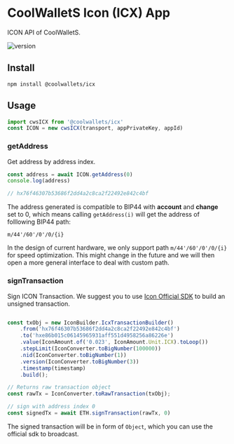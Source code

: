 # CoolWalletS Icon (ICX) App

ICON API of CoolWalletS.

![version](https://img.shields.io/npm/v/@coolwallets/icx)

## Install

```shell
npm install @coolwallets/icx
```

## Usage

```javascript
import cwsICX from '@coolwallets/icx'
const ICON = new cwsICX(transport, appPrivateKey, appId)
```

### getAddress

Get address by address index.

```javascript
const address = await ICON.getAddress(0)
console.log(address)

// hx76f46307b53686f2dd4a2c8ca2f22492e842c4bf
```

The address generated is compatible to BIP44 with **account** and **change** set to 0, which means calling `getAddress(i)` will get the address of folllowing BIP44 path:

```none
m/44'/60'/0'/0/{i}
```

In the design of current hardware, we only support path `m/44'/60'/0'/0/{i}` for speed optimization. This might change in the future and we will then open a more general interface to deal with custom path.

### signTransaction

Sign ICON Transaction. We suggest you to use [Icon Official SDK](https://github.com/icon-project/icon-sdk-js) to build an unsigned transaction.

```javascript

const txObj = new IconBuilder.IcxTransactionBuilder()
    .from('hx76f46307b53686f2dd4a2c8ca2f22492e842c4bf')
    .to('hxe86b015c06145965931aff551d4958256a86226e')
    .value(IconAmount.of('0.023', IconAmount.Unit.ICX).toLoop())
    .stepLimit(IconConverter.toBigNumber(100000))
    .nid(IconConverter.toBigNumber(1))
    .version(IconConverter.toBigNumber(3))
    .timestamp(timestamp)
    .build();

// Returns raw transaction object
const rawTx = IconConverter.toRawTransaction(txObj);

// sign with address index 0
const signedTx = await ETH.signTransaction(rawTx, 0)
```

The signed transaction will be in form of `Object`, which you can use the official sdk to broadcast.
